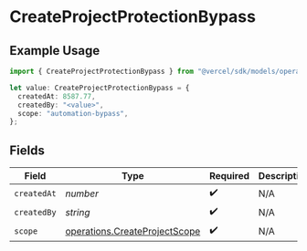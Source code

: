 # CreateProjectProtectionBypass

## Example Usage

```typescript
import { CreateProjectProtectionBypass } from "@vercel/sdk/models/operations/createproject.js";

let value: CreateProjectProtectionBypass = {
  createdAt: 8587.77,
  createdBy: "<value>",
  scope: "automation-bypass",
};
```

## Fields

| Field                                                                          | Type                                                                           | Required                                                                       | Description                                                                    |
| ------------------------------------------------------------------------------ | ------------------------------------------------------------------------------ | ------------------------------------------------------------------------------ | ------------------------------------------------------------------------------ |
| `createdAt`                                                                    | *number*                                                                       | :heavy_check_mark:                                                             | N/A                                                                            |
| `createdBy`                                                                    | *string*                                                                       | :heavy_check_mark:                                                             | N/A                                                                            |
| `scope`                                                                        | [operations.CreateProjectScope](../../models/operations/createprojectscope.md) | :heavy_check_mark:                                                             | N/A                                                                            |